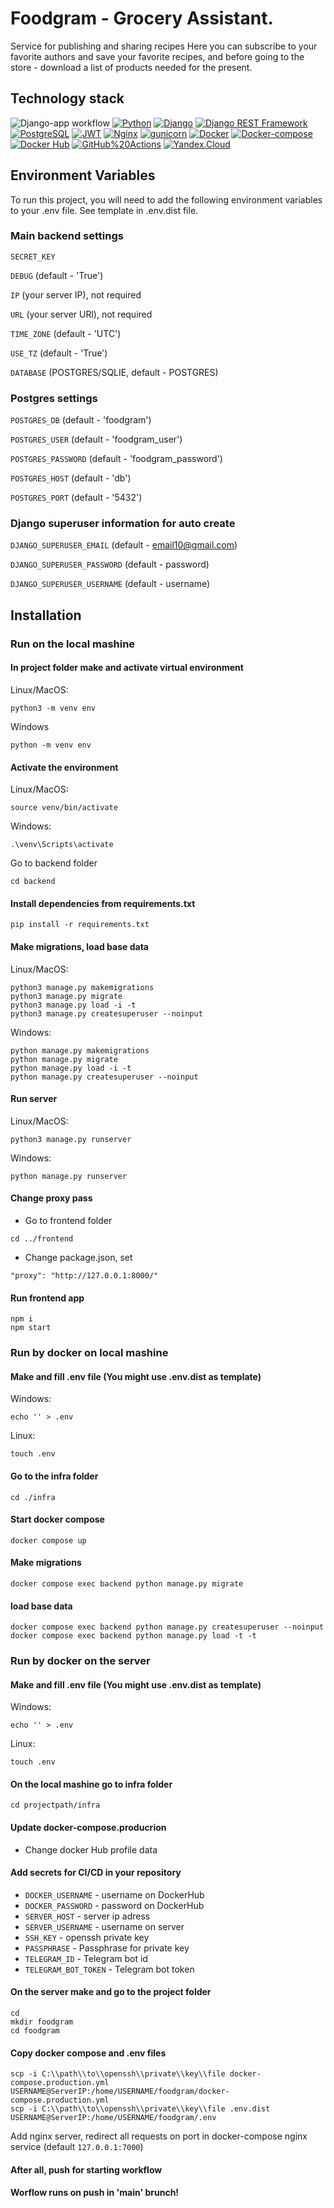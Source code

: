 # Foodgram - Grocery Assistant.
Service for publishing and sharing recipes
Here you can subscribe to your favorite authors and save your favorite recipes,
and before going to the store - download a list of products needed for the present.

## Technology stack
![Django-app workflow](https://github.com/Alexey-zaliznuak/foodgram-project-react/actions/workflows/main.yml/badge.svg)
[![Python](https://img.shields.io/badge/-Python-464646?style=flat&logo=Python&logoColor=56C0C0&color=008080)](https://www.python.org/)
[![Django](https://img.shields.io/badge/-Django-464646?style=flat&logo=Django&logoColor=56C0C0&color=008080)](https://www.djangoproject.com/)
[![Django REST Framework](https://img.shields.io/badge/-Django%20REST%20Framework-464646?style=flat&logo=Django%20REST%20Framework&logoColor=56C0C0&color=008080)](https://www.django-rest-framework.org/)
[![PostgreSQL](https://img.shields.io/badge/-PostgreSQL-464646?style=flat&logo=PostgreSQL&logoColor=56C0C0&color=008080)](https://www.postgresql.org/)
[![JWT](https://img.shields.io/badge/-JWT-464646?style=flat&color=008080)](https://jwt.io/)
[![Nginx](https://img.shields.io/badge/-NGINX-464646?style=flat&logo=NGINX&logoColor=56C0C0&color=008080)](https://nginx.org/ru/)
[![gunicorn](https://img.shields.io/badge/-gunicorn-464646?style=flat&logo=gunicorn&logoColor=56C0C0&color=008080)](https://gunicorn.org/)
[![Docker](https://img.shields.io/badge/-Docker-464646?style=flat&logo=Docker&logoColor=56C0C0&color=008080)](https://www.docker.com/)
[![Docker-compose](https://img.shields.io/badge/-Docker%20compose-464646?style=flat&logo=Docker&logoColor=56C0C0&color=008080)](https://www.docker.com/)
[![Docker Hub](https://img.shields.io/badge/-Docker%20Hub-464646?style=flat&logo=Docker&logoColor=56C0C0&color=008080)](https://www.docker.com/products/docker-hub)
[![GitHub%20Actions](https://img.shields.io/badge/-GitHub%20Actions-464646?style=flat&logo=GitHub%20actions&logoColor=56C0C0&color=008080)](https://github.com/features/actions)
[![Yandex.Cloud](https://img.shields.io/badge/-Yandex.Cloud-464646?style=flat&logo=Yandex.Cloud&logoColor=56C0C0&color=008080)](https://cloud.yandex.ru/)


## Environment Variables

To run this project, you will need to add the following environment
variables to your .env file. See template in .env.dist file.

### Main backend settings

`SECRET_KEY`

`DEBUG` (default - 'True')

`IP` (your server IP), not required

`URL` (your server URl), not required

`TIME_ZONE` (default - 'UTC')

`USE_TZ` (default - 'True')

`DATABASE` (POSTGRES/SQLIE, default - POSTGRES)

### Postgres settings

`POSTGRES_DB` (default - 'foodgram')

`POSTGRES_USER` (default - 'foodgram_user')

`POSTGRES_PASSWORD` (default - 'foodgram_password')

`POSTGRES_HOST` (default - 'db')

`POSTGRES_PORT` (default - '5432')

### Django superuser information for auto create

`DJANGO_SUPERUSER_EMAIL` (default - email10@gmail.com)

`DJANGO_SUPERUSER_PASSWORD` (default - password)

`DJANGO_SUPERUSER_USERNAME` (default - username)

## Installation

### Run on the local mashine

#### In project folder make and activate virtual environment
Linux/MacOS:
```
python3 -m venv env
```
Windows
```
python -m venv env
```

#### Activate the environment
Linux/MacOS:
```
source venv/bin/activate
```
Windows:
```
.\venv\Scripts\activate
```

Go to backend folder

```
cd backend
```

#### Install dependencies from requirements.txt
```
pip install -r requirements.txt
```

#### Make migrations, load base data
Linux/MacOS:
```
python3 manage.py makemigrations
python3 manage.py migrate
python3 manage.py load -i -t
python3 manage.py createsuperuser --noinput
```
Windows:
```
python manage.py makemigrations
python manage.py migrate
python manage.py load -i -t
python manage.py createsuperuser --noinput
```

#### Run server
Linux/MacOS:
```
python3 manage.py runserver
```
Windows:
```
python manage.py runserver
```

#### Change proxy pass
- Go to frontend folder
```
cd ../frontend
```

- Change package.json, set
```
"proxy": "http://127.0.0.1:8000/"
```

#### Run frontend app
```
npm i
npm start
```

### Run by docker on local mashine

#### Make and fill .env file (You might use .env.dist as template)
Windows:
```
echo '' > .env
```

Linux:
```
touch .env
```

#### Go to the infra folder
```
cd ./infra
```

#### Start docker compose
```
docker compose up
```

#### Make migrations
```
docker compose exec backend python manage.py migrate
```

#### load base data
```
docker compose exec backend python manage.py createsuperuser --noinput
docker compose exec backend python manage.py load -t -t
```


### Run by docker on the server

#### Make and fill .env file (You might use .env.dist as template)
Windows:
```
echo '' > .env
```
Linux:
```
touch .env
```

#### On the local mashine go to infra folder
```
cd projectpath/infra
```

#### Update docker-compose.producrion
- Change docker Hub profile data

#### Add secrets for CI/CD in your repository
- ```DOCKER_USERNAME``` - username on DockerHub
- ```DOCKER_PASSWORD``` - password on DockerHub
- ```SERVER_HOST``` - server ip adress
- ```SERVER_USERNAME``` - username on server
- ```SSH_KEY``` - openssh private key
- ```PASSPHRASE``` - Passphrase for private key
- ```TELEGRAM_ID``` - Telegram bot id
- ```TELEGRAM_BOT_TOKEN``` - Telegram bot token

#### On the server make and go to the project folder
```
cd
mkdir foodgram
cd foodgram
```

#### Copy docker compose and .env files

```
scp -i C:\\path\\to\\openssh\\private\\key\\file docker-compose.production.yml
USERNAME@ServerIP:/home/USERNAME/foodgram/docker-compose.production.yml
scp -i C:\\path\\to\\openssh\\private\\key\\file .env.dist
USERNAME@ServerIP:/home/USERNAME/foodgram/.env
```

Add nginx server, redirect all requests on port in docker-compose nginx service
(default `127.0.0.1:7000`)

#### After all, push for starting workflow
#### Worflow runs on push in 'main' brunch!
